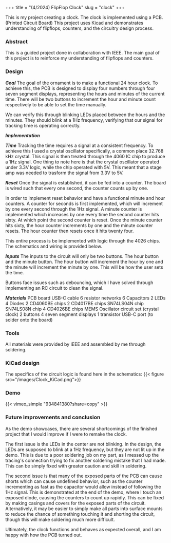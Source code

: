 +++
title = "(4/2024) FlipFlop Clock"
slug = "clock"
+++

This is my project creating a clock. The clock is implemented using a PCB. (Printed Circuit Board) This project uses Kicad and demonstrates understanding of flipflops, counters, and the circuitry design process.

### Abstract

This is a guided project done in collaboration with IEEE. The main goal of this project is to reinforce my understanding of flipflops and counters.

### Design

***Goal***
The goal of the ornament is to make a functional 24 hour clock. To achieve this, the PCB is designed to display four numbers through four seven segment displays, representing the hours and minutes of the current time. There will be two buttons to increment the hour and minute count respectively to be able to set the time manually.

We can verify this through blinking LEDs placed between the hours and the minutes. They should blink at a 1Hz frequency, verifying that our signal for tracking time is operating correctly.

***Implementation***

***Time***
Tracking the time requires a signal at a consistent frequency. To achieve this I used a crystal oscillator specifically, a common place 32.768 kHz crystal. This signal is then treated through the 4060 IC chip to produce a 1Hz signal. One thing to note here is that the crystal oscillator operated under 3.3V logic, while the chip operated with 5V. This meant that a stage amp was needed to trasform the signal from 3.3V to 5V.

***Reset***
Once the signal is established, it can be fed into a counter. The board is wired such that every one second, the counter counts up by one. 

In order to implement reset behavior and have a functional minute and hour counters. A counter for seconds is first implemented, which will increment by one every second through the 1Hz signal. A minute counter is implemented which increases by one every time the second counter hits sixty. At which point the second counter is reset. Once the minute counter hits sixty, the hour counter increments by one and the minute counter resets. The hour counter then resets once it hits twenty four.

This entire process is be implemented with logic through the 4026 chips. The schematics and wiring is provided below.

***Inputs***
The inputs to the circuit will only be two buttons. The hour button and the minute button. The hour button will increment the hour by one and the minute will increment the minute by one. This will be how the user sets the time.

Buttons face issues such as debouncing, which I have solved through implementing an RC circuit to clean the signal.

***Materials***
PCB board
USB-C cable
6 resistor networks
6 Capacitors
2 LEDs
4 Diodes
2 CD4060BE chips
2 CD4017BE chips
SN74LS04N chip
SN74LS08N chip
4 CD4026BE chips
MEMS Oscillator circuit set (crystal clock)
2 buttons
4 seven segment displays
1 transistor
USB-C port (to solder onto the board)

### Tools
All  materials were provided by IEEE and assembled by me through soldering.


### KiCad design
The specifics of the circuit logic is found here in the schematics:
{{< figure src="/images/Clock_KiCad.png">}}

### Demo
{{< vimeo_simple "934841380?share=copy" >}}

### Future improvements and conclusion
As the demo showcases, there are several shortcomings of the finished project that I would improve if I were to remake the clock.

The first issue is the LEDs in the center are not blinking. In the design, the LEDs are supposed to blink at a 1Hz frequency, but they are not lit up in the demo. This is due to a poor soldering job on my part, as I messed up the tracing's connection trying to fix another soldering mistake that I had made. This can be simply fixed with greater caution and skill in soldering.

The second issue is that many of the exposed parts of the PCB can cause shorts which can cause undefined behavior, such as the counter incrementing as fast as the capacitor would allow instead of following the 1Hz signal. This is demonstrated at the end of the demo, where I touch an exposed diode, causing the counters to count up rapidly. This can be fixed by making casings and covers for the exposed parts of the circuit. Alternatively, it may be easier to simply make all parts into surface mounts to reduce the chance of something touching it and shorting the circuit, though this will make soldering much more difficult.

Ultimately, the clock functions and behaves as expected overall, and I am happy with how the PCB turned out.